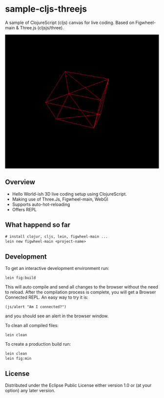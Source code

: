# sample-cljs-threejs

A sample of ClojureScript (cljs) canvas for live coding. Based on Figwheel-main & Three.js (cljsjs/three).

![rotating_wireframe_cube](https://raw.githubusercontent.com/zrthstr/sample-cljs-threejs/master/cube.gif)


## Overview

* Hello World-ish 3D live coding setup using ClojureScript.
* Making use of Three.Js, Figwheel-main, WebGl
* Supports auto-hot-reloading
* Offers REPL

## What happend so far
    # install clojur, cljs, lein, figwheel-main ...
    lein new figwheel-main <project-name>


## Development

To get an interactive development environment run:

    lein fig:build

This will auto compile and send all changes to the browser without the
need to reload. After the compilation process is complete, you will
get a Browser Connected REPL. An easy way to try it is:

    (js/alert "Am I connected?")

and you should see an alert in the browser window.

To clean all compiled files:

	lein clean

To create a production build run:

	lein clean
	lein fig:min


## License


Distributed under the Eclipse Public License either version 1.0 or (at your option) any later version.
